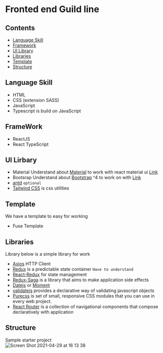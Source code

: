 # Fronted end Guild line

## Contents
- [Language Skill](#language-skill)
- [Framework](#framework)
- [UI Library](#ui-libray)
- [Libraries](#libraries)
- [Template](#template)
- [Structure](#structure)

## Language Skill
  - HTML
  - CSS (extension SASS)
  - JavaScript
  - Typescript is build on JavaScript

## FrameWork
  - ReactJS
  - React TypeScript

## UI Lirbary
  - Material
  Understand about [Material](https://material.io/) to work with react material ui [Link](https://material-ui.com/)
  - Bootsrap
  Understand about [Bootstrap](https://getbootstrap.com/docs/4.0/getting-started/introduction/) ^4 to work on with [Link](https://react-bootstrap.github.io/getting-started/introduction)
  - [antd](https://ant.design/) `optional`
  - [Tailwind CSS](https://tailwindcss.com/docs) is css utilities
## Template
We have a template to easy for working
  - Fuse Template

## Libraries
Library below is a simple library for work
  - [Axios](https://github.com/axios/axios) HTTP Client
  - [Redux](https://redux.js.org/) is a predictable state container `Have to understand`
  - [React-Redux](https://react-redux.js.org/) for state management
  - [Redux-Saga](https://redux-saga.js.org/) is a library that aims to make application side effects
  - [Datejs](https://day.js.org/docs/en/installation/installation) or [Moment](https://momentjs.com/)
  - [validatejs](https://validatejs.org/) provides a declarative way of validating javascript objects
  - [Purecss](https://purecss.io/) is set of small, responsive CSS modules that you can use in every web project.
  - [React Router](https://reactrouter.com/web/guides/quick-start) is a collection of navigational components that compose declaratively with application

## Structure 
Sample starter project\
![Screen Shot 2021-04-29 at 16 13 38](https://user-images.githubusercontent.com/40821034/116528987-a484da00-a906-11eb-9492-76c9566d032f.png)

